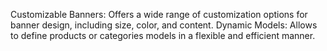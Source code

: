 Customizable Banners: Offers a wide range of customization options for banner design, including size, color, and content.
Dynamic Models: Allows to define products or categories models in a flexible and efficient manner.
